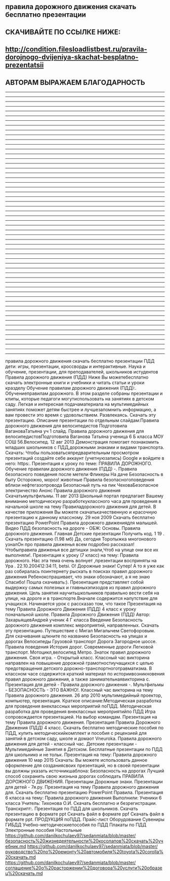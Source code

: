правила дорожного движения скачать бесплатно презентации
--------------------------------------------------
СКАЧИВАЙТЕ ПО ССЫЛКЕ НИЖЕ:
--------------------------------------------------
http://condition.filesloadlistbest.ru/pravila-dorojnogo-dvijeniya-skachat-besplatno-prezentatsii
--------------------------------------------------
АВТОРАМ ВЫРАЖАЕМ БЛАГОДАРНОСТЬ
--------------------------------------------------
--------------------------------------------------
--------------------------------------------------
--------------------------------------------------
--------------------------------------------------
--------------------------------------------------
--------------------------------------------------
--------------------------------------------------
--------------------------------------------------
--------------------------------------------------
--------------------------------------------------
--------------------------------------------------
--------------------------------------------------
--------------------------------------------------
--------------------------------------------------
--------------------------------------------------
--------------------------------------------------
--------------------------------------------------
--------------------------------------------------
--------------------------------------------------
--------------------------------------------------
--------------------------------------------------
--------------------------------------------------
--------------------------------------------------
--------------------------------------------------
--------------------------------------------------
--------------------------------------------------
--------------------------------------------------
--------------------------------------------------
--------------------------------------------------
--------------------------------------------------
--------------------------------------------------
--------------------------------------------------
--------------------------------------------------
--------------------------------------------------
--------------------------------------------------
--------------------------------------------------
--------------------------------------------------
--------------------------------------------------
--------------------------------------------------
--------------------------------------------------
--------------------------------------------------
--------------------------------------------------
--------------------------------------------------
--------------------------------------------------
--------------------------------------------------
--------------------------------------------------
--------------------------------------------------
--------------------------------------------------
--------------------------------------------------
--------------------------------------------------
--------------------------------------------------
--------------------------------------------------
--------------------------------------------------
--------------------------------------------------
--------------------------------------------------
--------------------------------------------------
правила дорожного движения скачать бесплатно презентации ПДД дети: игры, презентации, кроссворды и интерактивные. Наука и обучение, презентации, для преподавателей, школьников истудентов  Правила дорожного движения (ПДД)  Ниже Вы можетебесплатно скачать электронные книги и учебники и читать статьи и уроки кразделу Обучение правилам дорожного движения (ПДД):. Обучениеправилам дорожного. В этом разделе собраны презентации и клипы, которые педагоги могутиспользовать на занятиях в детском саду. Легкая и интересная подачаматериала на мультимедийных занятиях поможет детям быстрее и лучшезапомнить информацию, а вам провести это время с удовольствием. Развлекаясь. Скачать эту презентацию. Описание презентации по отдельным слайдам:Правила дорожного движения для велосипедистов Подготовила ВагановаТатьяна уч 1 слайд. Правила дорожного движения для велосипедистовПодготовила Ваганова Татьяна ученица 6  Б класса МОУ СОШ  56.Велосипед. 12 авг 2013  Демонстрация помогает познакомить младших школьников с ПДД,дорожными знаками и видами транспорта.  Скачать:  Чтобы пользоватьсяпредварительным просмотром презентаций создайте себе аккаунт (учетнуюзапись) Google и войдите в него: https:. Презентация к уроку по теме: ПРАВИЛА ДОРОЖНОГО. Обучение правилам дорожного движения (ПДД) -. Правила безопасного поведения после метели Фликеры На даче Безопасность в быту Осторожно, мороз!  животные Правила безопасногоповедения вблизи нефтегазопровода Безопасный путь на пик ЧеховаБезопасное электричество Анонс Правила дорожного движения  Скачатьмультфильмы. 11 авг 2013  Школьный портал предлагает Вашему вниманию методическую разработкуклассного часа для проведения в начальной школе на тему Правиладорожного движения для детей. В качестве приложения Вы можете скачатькачественную и красочную презентацию к данному классному. 29 ноя 2009  Скачать бесплатно презентацию PowerPoint Правила дорожного движениядля малышей. Видео ПДД безопасность на дороге - ОБЖ: Основы. Правила дорожного движения. Главная Детские презентации Получить код. 1  19 . Скачать презентацию (1.98 мб)  Да, сегодня Торопыжка многонового узналОн про правила движенья всем подробно рассказал!Чтобыправила движенья все детишки знали,Чтоб на улице они все их выполняли!. Презентация к уроку (7 класс) на тему: Правила дорожного. Нас эта тема очень волнует ,презентации восприняты на  Ура  . 22.10.200412:34:11, betsi. О! Дорожные знаки! Супер! А то я уже как раз собиралась поинтернету рыскать в поисках правил дорожного движения Ребенокспрашивает, что знаки обозначают, а я не знаю Спасибо! Пошла скачивать:). Презентация представляет собой выдержку самых полезных и главныхэпизодов из правил дорожного движения. Цель занятия  научитьшкольников правильно вести себя на улице, на дороге и в транспорте.Вначале содержится напутствие для учащихся. Начинается урок с рассказао том, что такое
Презентация на тему Правила Дорожного Движения (ПДД) 4 класс к уроку поначальной школе.  Правила Дорожного Движения (ПДД) Автор: ЗахарьящевАндрей ученик 4 Г класса Введение Безопасность дорожного движения комплекс мероприятий, направленных.  Скачать эту презентацию. Путешествие с Мигал Мигалычем Светофоровым. Для скачивания щлкните по названию Безопасность на улицах и дорогах  Велосипеды Грузовой транспорт  Дорога  Загородное шоссе. Правила поведения История дорог. Современные дороги  Легковой транспорт. Мотоцикл,велосипед  Метро. Знаток правил дорожного движения. Своя игра. - Открытый класс. Классный час  викторина направлен на повышение дорожной грамотностиучащихся с целью предотвращения детского дорожно-транспортноготравматизма. В классном часе содержится краткий материал по историивозникновения правил дорожного движения, а также занимательнаявикторина с. Презентация для детей - Правила дорожного движения -. Мультфильмы - БЕЗОПАСНОСТЬ - ЭТО ВАЖНО!. Классный час  викторина на тему Правила дорожного движения. 26 апр 2010  мультимедийный проектор, компьютер, презентация. Краткое описание:Методическая разработка для проведения внеклассных мероприятий поПДД. Методическая разработка для проведения внеклассных мероприятийпо ПДД Игра сопровождается презентацией. На выбор командам. Презентация на тему Правила дорожного движения. Презентация Правила Дорожного Движения (ПДД) 4 класс. Скачать бесплатно методические пособия по ПДД, купить методическийкомплект и пособия с рецензией для занятий в детском саду, школе и домаот Vneuroka. Правила дорожного движения для детей - классный час. Детские презентации - Мультимедийные Занятия в Детском. Бесплатные презентации по ПДД для школьнико и не тольк. Презентация на тему: Правила дорожного движения
10 мар 2015  Скачать:  Вы можете использовать данное оформление для созданиясвоих презентаций, но в своей презентации вы должны указать источникшаблона:  Безопасность на дорогах Лучший способ сохранить свою жизньна дорогах  соблюдать ПРАВИЛА ДОРОЖНОГО ДВИЖЕНИЯ. Презентации Дорожные знаки. Презентации для детей - 7я.ру. Презентация на тему Правила дорожного движения для. Скачать бесплатно презентацию PowerPoint Правила. Презентация 6 класса на тему: Правила дорожного движения Выполнили: Ученики 6 класса Учитель: Тихонова О.И. Скачать бесплатно и безрегистрации.  Транскрипт:. Презентация по ПДД для школьников. Скачать презентацию в формате ppt Скачать файл в формате ppf  Скачать файл в формате ppt. ПРОДУКЦИЯ поПДД. Прайс-лист  Оборудование  Сувениры ГИБДД  Учебно-методическиепособия по ПДД  Плакаты по ПДД  Электронные пособия  Настольные
https://github.com/danilkochulaev97/sedanmiata/blob/master/безопасность%20жизнедеятельности%20косолапов%20скачать%20учебник.md
https://github.com/danilkochulaev97/sedanmiata/blob/master/руководство%20по%20ремонту%20автомобиля%20toyota%20corolla%20скачать.md
https://github.com/danilkochulaev97/sedanmiata/blob/master/соглашение%20о%20расторжении%20договора%20услуги%20образец%20скачать.md